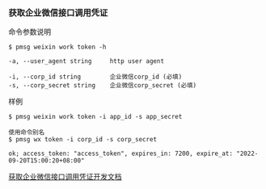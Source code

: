 ### 获取企业微信接口调用凭证

命令参数说明

```text
$ pmsg weixin work token -h

-a, --user_agent string     http user agent

-i, --corp_id string        企业微信corp_id (必填)
-s, --corp_secret string    企业微信corp_secret (必填)
```

样例

```shell
$ pmsg weixin work token -i app_id -s app_secret

使用命令别名
$ pmsg wx token -i corp_id -s corp_secret

ok; access_token: "access_token", expires_in: 7200, expire_at: "2022-09-20T15:00:20+08:00"
```

[获取企业微信接口调用凭证开发文档](https://developer.work.weixin.qq.com/document/path/91039)